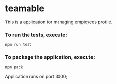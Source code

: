 # teamable
This is a application for managing employees profile.

### To run the tests, execute:

    npm run test

### To package the application, execute:

    npm pack

Application runs on port 3000;
